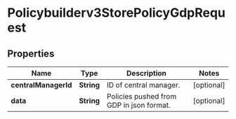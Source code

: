 

# Policybuilderv3StorePolicyGdpRequest


## Properties

| Name | Type | Description | Notes |
|------------ | ------------- | ------------- | -------------|
|**centralManagerId** | **String** | ID of central manager. |  [optional] |
|**data** | **String** | Policies pushed from GDP in json format. |  [optional] |



